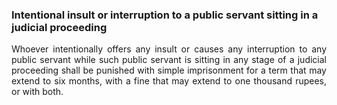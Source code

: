 ### Intentional insult or interruption to a public servant sitting in a judicial proceeding
<div style="text-align: justify">

Whoever intentionally offers any insult or causes any interruption to any public servant while such public servant is sitting in any stage of a judicial proceeding shall be punished with simple imprisonment for a term that may extend to six months, with a fine that may extend to one thousand rupees, or with both.

</div>
